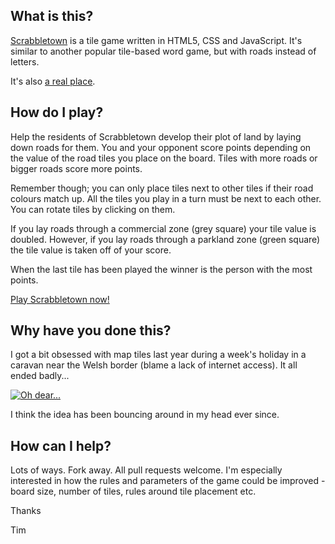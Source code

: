 ## What is this?

[Scrabbletown](http://timpaul.github.com/scrabbletown/) is a tile game written in HTML5, CSS and JavaScript. It's similar to another popular tile-based word game, but with roads instead of letters.

It's also [a real place](http://eccentricroadside.blogspot.co.uk/2009/08/lost-for-words-greetings-from.html).

## How do I play?

Help the residents of Scrabbletown develop their plot of land by laying down roads for them. 
You and your opponent score points depending on the value of the road tiles you place on the board.
Tiles with more roads or bigger roads score more points.

Remember though; you can only place tiles next to other tiles if their road colours match up.
All the tiles you play in a turn must be next to each other.
You can rotate tiles by clicking on them.

If you lay roads through a commercial zone (grey square) your tile value is doubled.
However, if you lay roads through a parkland zone (green square) the tile value is taken off of your score.

When the last tile has been played the winner is the person with the most points.

[Play Scrabbletown now!](http://timpaul.github.com/scrabbletown/)

## Why have you done this?

I got a bit obsessed with map tiles last year during a week's holiday in a caravan near the Welsh border (blame a lack of internet access). It all ended badly...

[![Oh dear...](http://farm9.staticflickr.com/8078/8298938869_722871a6ed_n.jpg)](http://www.flickr.com/photos/timpaul/8298938869/)

I think the idea has been bouncing around in my head ever since.

## How can I help?

Lots of ways. Fork away. All pull requests welcome. I'm especially interested in how the rules and parameters of the game could be improved - board size, number of tiles, rules around tile placement etc.

Thanks

Tim
